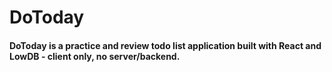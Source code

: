# DoToday

#### DoToday is a practice and review todo list application built with React and LowDB - client only, no server/backend.
  
